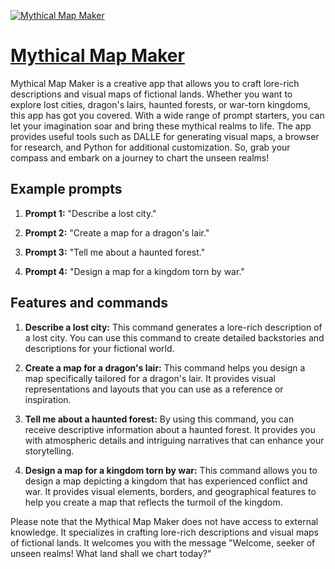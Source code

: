 [![Mythical Map Maker](https://files.oaiusercontent.com/file-lJU5ZKU4jTPWVerEmhozmZcs?se=2123-10-16T04%3A37%3A10Z&sp=r&sv=2021-08-06&sr=b&rscc=max-age%3D31536000%2C%20immutable&rscd=attachment%3B%20filename%3D7f82d558-34fd-4629-990a-74a7245b49a9.png&sig=gb/mPh8jDzDJ2rYbMUn/%2BlrhuwD7h8fGqXwVPiYUuP4%3D)](https://chat.openai.com/g/g-MkBL5eWme-mythical-map-maker)

# [Mythical Map Maker](https://chat.openai.com/g/g-MkBL5eWme-mythical-map-maker)

Mythical Map Maker is a creative app that allows you to craft lore-rich descriptions and visual maps of fictional lands. Whether you want to explore lost cities, dragon's lairs, haunted forests, or war-torn kingdoms, this app has got you covered. With a wide range of prompt starters, you can let your imagination soar and bring these mythical realms to life. The app provides useful tools such as DALLE for generating visual maps, a browser for research, and Python for additional customization. So, grab your compass and embark on a journey to chart the unseen realms!

## Example prompts

1. **Prompt 1:** "Describe a lost city."

2. **Prompt 2:** "Create a map for a dragon's lair."

3. **Prompt 3:** "Tell me about a haunted forest."

4. **Prompt 4:** "Design a map for a kingdom torn by war."

## Features and commands

1. **Describe a lost city:** This command generates a lore-rich description of a lost city. You can use this command to create detailed backstories and descriptions for your fictional world.

2. **Create a map for a dragon's lair:** This command helps you design a map specifically tailored for a dragon's lair. It provides visual representations and layouts that you can use as a reference or inspiration.

3. **Tell me about a haunted forest:** By using this command, you can receive descriptive information about a haunted forest. It provides you with atmospheric details and intriguing narratives that can enhance your storytelling.

4. **Design a map for a kingdom torn by war:** This command allows you to design a map depicting a kingdom that has experienced conflict and war. It provides visual elements, borders, and geographical features to help you create a map that reflects the turmoil of the kingdom.

Please note that the Mythical Map Maker does not have access to external knowledge. It specializes in crafting lore-rich descriptions and visual maps of fictional lands. It welcomes you with the message "Welcome, seeker of unseen realms! What land shall we chart today?"